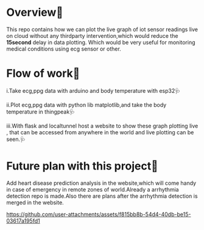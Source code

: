 # Overview💟
This repo contains how we can plot the live graph of iot sensor readings live on cloud without any thirdparty intervention,which would reduce the **15second** delay in data plotting.
Which would be very useful for monitoring medical conditions using ecg sensor or other.
# Flow of work💟
i.Take ecg,ppg data with arduino and body temperature with esp32🩺

ii.Plot ecg,ppg data with python lib matplotlib,and take the body temperature in thingpeak🩺

iii.With flask and localtunnel host a website to show these graph plotting live , that can be accessed from anywhere in the world and live plotting can be seen.🩺

# Future plan with this project💟
Add heart disease prediction analysis in the website,which will come handy in case of emergency in remote zones of world.Already a arrhythmia detection repo is made.Also there are plans after the arrhythmia detection is merged in the website.

https://github.com/user-attachments/assets/f815bb8b-54d4-40db-be15-03617a195fd1
